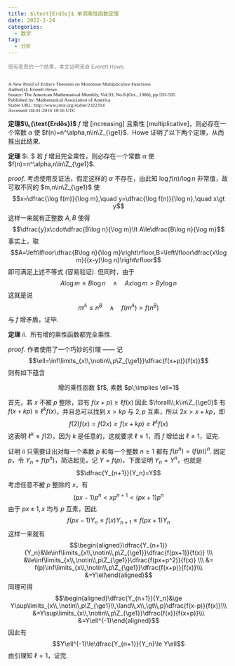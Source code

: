 ```yaml
---
title: $\text{Erdős}$ 单调乘性函数定理
date: 2022-1-24
categories:
  - 数学
tag:
  - 分析
---
```


<script>document.title = "Erdős 单调乘性函数定理";</script>

<style>
small { color: grey; }
</style>

<small>很有意思的一个结果，本文证明来自 Everett Howe.</small>

<div class="scroll" style="font-size: 0.8em; font-family: JetBrains Mono;">
<br>A New Proof of Erdos's Theorem on Monotone Multiplicative Functions <br>
Author(s): Everett Howe <br>
Source: The American Mathematical Monthly, Vol.93, No.8 (Oct., 1986), pp.593-595 <br>
Published by: Mathematical Association of America <br>
Stable URL: http://www.jstor.org/stable/2322314 <br>
Accessed: 04-01-2016 18:56 UTC
</div>

**定理$\\,(\text{Erdős})$** $f$ 增 $[$increasing$]$ 且乘性 $[$multiplicative$]$，则必存在一个常数 $\alpha$ 使 $f(n)=n^\alpha,n\in\Z_{\ge1}$. &nbsp;Howe 证明了以下两个定理，从而推出此结果.

**定理** $i. $ 若 $f$ 增且完全乘性，则必存在一个常数 $\alpha$ 使 $f(n)=n^\alpha,n\in\Z_{\ge1}$.

$proof.$ 考虑使用反证法，假定这样的 $\alpha$ 不存在，由此知 $\log f(n)/\log n$ 非常值，故可取不同的 $m,n\in\Z_{\ge1}$ 使
$$x=\dfrac{\log f(m)}{\log m},\quad y=\dfrac{\log f(n)}{\log n},\quad x\gt y$$ 这样一来就有正整数 $A,B$ 使得
$$\dfrac{y}x\cdot\dfrac{B\log n}{\log m}\lt A\le\dfrac{B\log n}{\log m}$$ 事实上，取 
$$A=\left\lfloor\dfrac{B\log n}{\log m}\right\rfloor,B=\left\lfloor\dfrac{x\log m}{(x-y)\log n}\right\rfloor$$ 即可满足上述不等式 $($容易验证$)$. 但同时，由于
$$A\log m\le B\log n\quad\land\quad Ax\log m\gt By\log n$$ 这就是说 
$$m^A\le n^B\quad\land\quad f(m^A)\gt f(n^B)$$ 与 $f$ 增矛盾，证毕.

**定理** $ii$. &nbsp;所有增的乘性函数都完全乘性.

$proof.$ 作者使用了一个巧妙的引理 $——$ 记 
$$\ell=\inf\limits_{x\\,\notin\\,p\Z_{\ge1}}\dfrac{f(x+p)}{f(x)}$$ 则有如下蕴含 
<div style="text-align: center;">
增的乘性函数 $f$, 素数 $p\;\implies \ell=1$
</div>

首先，若 $x$ 不被 $p$ 整除，显有 $f(x+p)\ge\ell f(x)$ 因此 $\forall\\;k\in\Z_{\ge0}$ 有 $f(x+kp)\ge\ell^kf(x)$，并且总可以找到 $x\gt kp$ 与 $2,p$ 互素，所以 $2x\gt x+kp$，即
$$f(2)f(x)=f(2x)\ge f(x+kp)\ge\ell^kf(x)$$ 这表明 $\ell^k\le f(2)$，因为 $k$ 是任意的，这就要求 $\ell\le1$，而 $f$ 增给出 $\ell\ge1$，证完.

证明 $ii$ 只需要证出对每一个素数 $p$ 和每一个整数 $n\ge1$ 都有 $f(p^n)=(f(p))^n$. 固定 $p$，令 $Y_n=f(p^n)$，简洁起见，记 $Y=f(p)$，下面证明 $Y_n=Y^n$，也就是
$$\dfrac{Y_{n+1}}{Y_n}=Y$$ 考虑任意不被 $p$ 整除的 $x$，有
$$(px-1)p^n\lt xp^{n+1}\lt(px+1)p^n$$ 由于 $px\pm1,x$ 均与 $p$ 互素，因此
$$f(px-1)Y_n\le f(x)Y_{n+1}\le f(px+1)Y_n$$ 这样一来就有
$$\begin{aligned}\dfrac{Y_{n+1}}{Y_n}&\le\inf\limits_{x\\,\notin\\,p\Z_{\ge1}}\dfrac{f(px+1)}{f(x)} \\\ &\le\inf\limits_{x\\,\notin\\,p\Z_{\ge1}}\dfrac{f(px+p^2)}{f(x)} \\\ &= f(p)\inf\limits_{x\\,\notin\\,p\Z_{\ge1}}\dfrac{f(x+p)}{f(x)}\\\ &=Y\ell\end{aligned}$$ 同理可得
$$\begin{aligned}\dfrac{Y_{n+1}}{Y_n}&\ge Y\sup\limits_{x\\,\notin\\,p\Z_{\ge1}\\,\land\\,x\\,\gt\\,p}\dfrac{f(x-p)}{f(x)}\\\ &=Y\sup\limits_{x\\,\notin\\,p\Z_{\ge1}}\dfrac{f(x)}{f(x+p)}\\\ &=Y\ell^{-1}\end{aligned}$$ 因此有
$$Y\ell^{-1}\le\dfrac{Y_{n+1}}{Y_n}\le Y\ell$$ 由引理知 $\ell=1$，证完.



